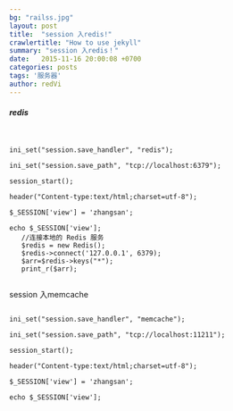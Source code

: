 ```yaml
---
bg: "railss.jpg"
layout: post
title:  "session 入redis!"
crawlertitle: "How to use jekyll"
summary: "session 入redis！"
date:   2015-11-16 20:00:08 +0700
categories: posts
tags: '服务器'
author: redVi
---
```

##### redis

<pre><code>

ini_set("session.save_handler", "redis");

ini_set("session.save_path", "tcp://localhost:6379");

session_start();

header("Content-type:text/html;charset=utf-8");

$_SESSION['view'] = 'zhangsan';

echo $_SESSION['view'];
   //连接本地的 Redis 服务
   $redis = new Redis();
   $redis->connect('127.0.0.1', 6379);
   $arr=$redis->keys("*");
   print_r($arr);

</code></pre>

session 入memcache
<pre><code>
ini_set("session.save_handler", "memcache");

ini_set("session.save_path", "tcp://localhost:11211");

session_start();

header("Content-type:text/html;charset=utf-8");

$_SESSION['view'] = 'zhangsan';

echo $_SESSION['view'];
</code></pre>